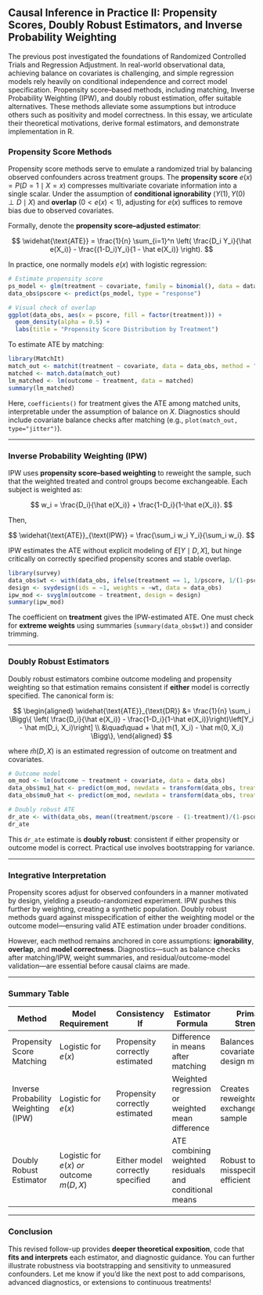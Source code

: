 
## Causal Inference in Practice II: Propensity Scores, Doubly Robust Estimators, and Inverse Probability Weighting
The previous post investigated the foundations of Randomized Controlled Trials and Regression Adjustment. In real-world observational data, achieving balance on covariates is challenging, and simple regression models rely heavily on conditional independence and correct model specification. Propensity score–based methods, including matching, Inverse Probability Weighting (IPW), and doubly robust estimation, offer suitable alternatives. These methods alleviate some assumptions but introduce others such as positivity and model correctness. In this essay, we articulate their theoretical motivations, derive formal estimators, and demonstrate implementation in R.

### Propensity Score Methods

Propensity score methods serve to emulate a randomized trial by balancing observed confounders across treatment groups. The **propensity score** $e(x) = P(D=1 \mid X=x)$ compresses multivariate covariate information into a single scalar. Under the assumption of **conditional ignorability** ($Y(1),Y(0) \perp D \mid X$) and **overlap** ($0 < e(x) < 1$), adjusting for $e(x)$ suffices to remove bias due to observed covariates.

Formally, denote the **propensity score–adjusted estimator**:

$$
\widehat{\text{ATE}} = \frac{1}{n} \sum_{i=1}^n \left( \frac{D_i Y_i}{\hat e(X_i)} - \frac{(1-D_i)Y_i}{1 - \hat e(X_i)} \right).
$$

In practice, one normally models $e(x)$ with logistic regression:

```r
# Estimate propensity score
ps_model <- glm(treatment ~ covariate, family = binomial(), data = data_obs)
data_obs$pscore <- predict(ps_model, type = "response")

# Visual check of overlap
ggplot(data_obs, aes(x = pscore, fill = factor(treatment))) +
  geom_density(alpha = 0.5) +
  labs(title = "Propensity Score Distribution by Treatment")
```

To estimate ATE by matching:

```r
library(MatchIt)
match_out <- matchit(treatment ~ covariate, data = data_obs, method = "nearest", ratio = 1)
matched <- match.data(match_out)
lm_matched <- lm(outcome ~ treatment, data = matched)
summary(lm_matched)
```

Here, `coefficients()` for treatment gives the ATE among matched units, interpretable under the assumption of balance on $X$. Diagnostics should include covariate balance checks after matching (e.g., `plot(match_out, type="jitter")`).

---

### Inverse Probability Weighting (IPW)

IPW uses **propensity score–based weighting** to reweight the sample, such that the weighted treated and control groups become exchangeable. Each subject is weighted as:

$$
w_i = \frac{D_i}{\hat e(X_i)} + \frac{1-D_i}{1-\hat e(X_i)}.
$$

Then,

$$
\widehat{\text{ATE}}_{\text{IPW}} = \frac{\sum_i w_i Y_i}{\sum_i w_i}.
$$

IPW estimates the ATE without explicit modeling of $E[Y \mid D, X]$, but hinge critically on correctly specified propensity scores and stable overlap.

```r
library(survey)
data_obs$wt <- with(data_obs, ifelse(treatment == 1, 1/pscore, 1/(1-pscore)))
design <- svydesign(ids = ~1, weights = ~wt, data = data_obs)
ipw_mod <- svyglm(outcome ~ treatment, design = design)
summary(ipw_mod)
```

The coefficient on **treatment** gives the IPW-estimated ATE. One must check for **extreme weights** using summaries (`summary(data_obs$wt)`) and consider trimming.

---

### Doubly Robust Estimators

Doubly robust estimators combine outcome modeling and propensity weighting so that estimation remains consistent if **either** model is correctly specified. The canonical form is:

$$
\begin{aligned}
\widehat{\text{ATE}}_{\text{DR}} &= \frac{1}{n} \sum_i \Bigg\{ \left( \frac{D_i}{\hat e(X_i)} - \frac{1-D_i}{1-\hat e(X_i)}\right)\left[Y_i - \hat m(D_i, X_i)\right] \\
&\quad\quad + \hat m(1, X_i) - \hat m(0, X_i) \Bigg\},
\end{aligned}
$$

where $\hat m(D, X)$ is an estimated regression of outcome on treatment and covariates.

```r
# Outcome model
om_mod <- lm(outcome ~ treatment + covariate, data = data_obs)
data_obs$mu1_hat <- predict(om_mod, newdata = transform(data_obs, treatment = 1))
data_obs$mu0_hat <- predict(om_mod, newdata = transform(data_obs, treatment = 0))

# Doubly robust ATE
dr_ate <- with(data_obs, mean((treatment/pscore - (1-treatment)/(1-pscore))*(outcome - (treatment*mu1_hat + (1-treatment)*mu0_hat)) + mu1_hat - mu0_hat))
dr_ate
```

This `dr_ate` estimate is **doubly robust**: consistent if either propensity or outcome model is correct. Practical use involves bootstrapping for variance.

---

### Integrative Interpretation

Propensity scores adjust for observed confounders in a manner motivated by design, yielding a pseudo-randomized experiment. IPW pushes this further by weighting, creating a synthetic population. Doubly robust methods guard against misspecification of either the weighting model or the outcome model—ensuring valid ATE estimation under broader conditions.

However, each method remains anchored in core assumptions: **ignorability**, **overlap**, and **model correctness**. Diagnostics—such as balance checks after matching/IPW, weight summaries, and residual/outcome-model validation—are essential before causal claims are made.

---

### Summary Table

| Method                              | Model Requirement                         | Consistency If                   | Estimator Formula                                      | Primary Strength                        |
| ----------------------------------- | ----------------------------------------- | -------------------------------- | ------------------------------------------------------ | --------------------------------------- |
| Propensity Score Matching           | Logistic for $e(x)$                       | Propensity correctly estimated   | Difference in means after matching                     | Balances covariates; design mimicry     |
| Inverse Probability Weighting (IPW) | Logistic for $e(x)$                       | Propensity correctly estimated   | Weighted regression or weighted mean difference        | Creates reweighted, exchangeable sample |
| Doubly Robust Estimator             | Logistic for $e(x)$ *or* outcome $m(D,X)$ | Either model correctly specified | ATE combining weighted residuals and conditional means | Robust to misspecification, efficient   |

---

### Conclusion

This revised follow-up provides **deeper theoretical exposition**, code that **fits and interprets** each estimator, and diagnostic guidance. You can further illustrate robustness via bootstrapping and sensitivity to unmeasured confounders. Let me know if you’d like the next post to add comparisons, advanced diagnostics, or extensions to continuous treatments!
